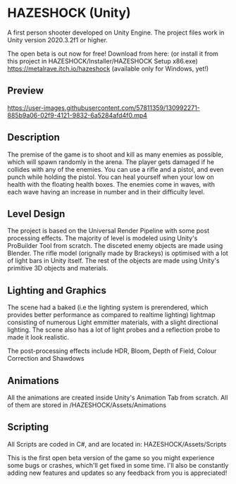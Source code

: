 # HAZESHOCK (Unity)

A first person shooter developed on Unity Engine. The project files work in Unity version 2020.3.2f1 or higher. 

The open beta is out now for free! Download from here: (or install it from this project in HAZESHOCK/Installer/HAZESHOCK Setup x86.exe)
https://metalrave.itch.io/hazeshock (available only for Windows, yet!)

## Preview

https://user-images.githubusercontent.com/57811359/130992271-885b9a06-02f9-4121-9832-6a5284afd4f0.mp4

## Description
The premise of the game is to shoot and kill as many enemies as possible, which will spawn randomly in the arena. The player gets damaged if he collides with any of the enemies.
You can use a rifle and a pistol, and even punch while holding the pistol. You can heal yourself when your low on health with the floating health boxes. The enemies come in waves, with each wave having an increase in number and in their difficulty level. 

## Level Design
The project is based on the Universal Render Pipeline with some post processing effects. The majority of level is modeled using Unity's ProBuilder Tool from scratch. The disceted enemy objects are made using Blender. The rifle model (orignally made by Brackeys) is optimised with a lot of light bars in Unity itself. The rest of the objects are made using Unity's primitive 3D objects and materials.

## Lighting and Graphics
The scene had a baked (i.e the lighting system is prerendered, which provides better performance as compared to realtime lighting) lightmap consisting of numerous Light emmitter materials, with a slight directional lighting. 
The scene also has a lot of light probes and a reflection probe to made it look realistic. 

The post-processing effects include HDR, Bloom, Depth of Field, Colour Correction and Shawdows

## Animations
All the animations are created inside Unity's Animation Tab from scratch. All of them are stored in /HAZESHOCK/Assets/Animations

## Scripting
All Scripts are coded in C#, and are located in: HAZESHOCK/Assets/Scripts

This is the first open beta version of the game so you might experience some bugs or crashes, which'll get fixed in some time. I'll also be constantly adding new features and updates so any feedback from you is appreciated!

